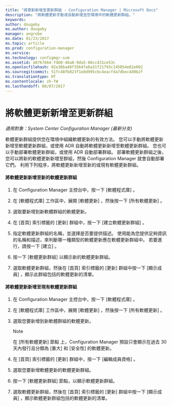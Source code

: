 ```yaml
---
title: "將更新新增至更新群組 - Configuration Manager | Microsoft Docs"
description: "將軟體更新手動或自動新增至您環境中的軟體更新群組。"
keywords: 
author: dougeby
ms.author: dougeby
manager: angrobe
ms.date: 01/23/2017
ms.topic: article
ms.prod: configuration-manager
ms.service: 
ms.technology: configmgr-sum
ms.assetid: a0767664-fd60-46a8-9da5-86cc431ce53c
ms.openlocfilehash: 02e30ba48f3564fa8a31f21793c145054e02e002
ms.sourcegitcommit: 51fc48fb023f1e8d995c6c4eacfda7dbec4d0b2f
ms.translationtype: HT
ms.contentlocale: zh-TW
ms.lasthandoff: 08/07/2017
---
```

# <a name="add-software-updates-to-an-update-group"></a>將軟體更新新增至更新群組  

*適用對象：System Center Configuration Manager (最新分支)*

 軟體更新群組提供您在環境中組織軟體更新的有效方法。 您可以手動將軟體更新新增至軟體更新群組，或使用 ADR 自動將軟體更新新增至軟體更新群組。 您也可以手動部署軟體更新群組，或使用 ADR 自動部署群組。 部署軟體更新群組之後，您可以將新的軟體更新新增至群組，然後 Configuration Manager 就會自動部署它們。 利用下列程序，將軟體更新新增至新的或現有軟體更新群組。  

#### <a name="to-add-software-updates-to-a-new-software-update-group"></a>將軟體更新新增至新的軟體更新群組  

1.  在 Configuration Manager 主控台中，按一下 [軟體程式庫] 。  

2.  在 [軟體程式庫] 工作區中，展開 [軟體更新] ，然後按一下 [所有軟體更新] 。  

3.  選取要新增到新軟體群組的軟體更新。  

4.  在 [首頁]  索引標籤的 [更新]  群組中，按一下 [建立軟體更新群組] 。  

5.  指定軟體更新群組的名稱，並選擇是否要提供描述。 使用能為您提供足夠資訊的名稱和描述，來判斷哪一種類型的軟體更新應在軟體更新群組中。 若要進行，請按一下 [建立] 。  

6.  按一下 [軟體更新群組]  以顯示新的軟體更新群組。  

7.  選取軟體更新群組，然後在 [首頁]  索引標籤的 [更新]  群組中按一下 [顯示成員]  ，顯示此群組包括的軟體更新的清單。  

#### <a name="to-add-software-updates-to-an-existing-software-update-group"></a>將軟體更新新增至現有軟體更新群組  

1.  在 Configuration Manager 主控台中，按一下 [軟體程式庫] 。  

2.  在 [軟體程式庫] 工作區中，展開 [軟體更新] ，然後按一下 [所有軟體更新] 。  

3.  選取您要新增到新軟體群組的軟體更新。  

    > [!NOTE]  
    >  在 [所有軟體更新] 節點 上，Configuration Manager 預設只會顯示在過去 30 天內發行且分類為 [重大] 和 [安全性] 的軟體更新。  

4.  在 [首頁]  索引標籤的 [更新]  群組中，按一下 [編輯成員資格] 。  

5.  選取您要新增軟體更新的軟體更新群組。  

6.  按一下 [軟體更新群組]  節點，以顯示軟體更新群組。  

7.  選取軟體更新群組，然後在 [首頁]  索引標籤的 [更新]  群組中按一下 [顯示成員]  ，顯示軟體更新群組包括的軟體更新的清單。  
